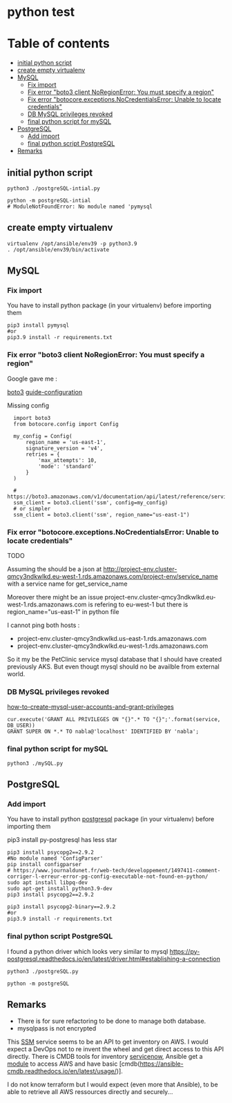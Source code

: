 # python test

# Table of contents

<!-- toc -->

- [initial python script](#initial-python-script)
- [create empty virtualenv](#create-empty-virtualenv)
- [MySQL](#mysql)
  * [Fix import](#fix-import)
  * [Fix error "boto3 client NoRegionError: You must specify a region"](#fix-error-boto3-client-noregionerror-you-must-specify-a-region)
  * [Fix error "botocore.exceptions.NoCredentialsError: Unable to locate credentials"](#fix-error-botocoreexceptionsnocredentialserror-unable-to-locate-credentials)
  * [DB MySQL privileges revoked](#db-mysql-privileges-revoked)
  * [final python script for mySQL](#final-python-script-for-mysql)
- [PostgreSQL](#postgresql)
  * [Add import](#add-import)
  * [final python script PostgreSQL](#final-python-script-postgresql)
- [Remarks](#remarks)

<!-- tocstop -->

## initial python script

```
python3 ./postgreSQL-intial.py
```

```python3
python -m postgreSQL-intial
# ModuleNotFoundError: No module named 'pymysql
```

## create empty virtualenv

```shell
virtualenv /opt/ansible/env39 -p python3.9
. /opt/ansible/env39/bin/activate
```

## MySQL
### Fix import

You have to install python package (in your virtualenv) before importing them

```shell
pip3 install pymysql
#or
pip3.9 install -r requirements.txt
```

### Fix error "boto3 client NoRegionError: You must specify a region"

Google gave me :

[boto3](https://boto3.amazonaws.com/v1/documentation/api/latest/guide/quickstart.html)
[guide-configuration](https://boto3.amazonaws.com/v1/documentation/api/latest/guide/configuration.html#guide-configuration)

Missing config

```python3
  import boto3
  from botocore.config import Config

  my_config = Config(
      region_name = 'us-east-1',
      signature_version = 'v4',
      retries = {
          'max_attempts': 10,
          'mode': 'standard'
      }
  )

  # https://boto3.amazonaws.com/v1/documentation/api/latest/reference/services/ssm.html
  ssm_client = boto3.client('ssm', config=my_config)
  # or simpler
  ssm_client = boto3.client('ssm', region_name="us-east-1")
```

### Fix error "botocore.exceptions.NoCredentialsError: Unable to locate credentials"

TODO

Assuming the should be a json at http://project-env.cluster-qmcy3ndkwlkd.eu-west-1.rds.amazonaws.com/project-env/service_name
with a service name for get_service_name

Moreover there might be an issue project-env.cluster-qmcy3ndkwlkd.eu-west-1.rds.amazonaws.com is refering to eu-west-1 but there is region_name="us-east-1" in python file


I cannot ping both hosts :
 * project-env.cluster-qmcy3ndkwlkd.us-east-1.rds.amazonaws.com
 * project-env.cluster-qmcy3ndkwlkd.eu-west-1.rds.amazonaws.com

So it my be the PetClinic service mysql database that I should have created previously AKS.
But even thougt mysql should no be availble from external world.


### DB MySQL privileges revoked

[how-to-create-mysql-user-accounts-and-grant-privileges](https://linuxize.com/post/how-to-create-mysql-user-accounts-and-grant-privileges/)

```python3
cur.execute('GRANT ALL PRIVILEGES ON "{}".* TO "{}";'.format(service, DB_USER))
GRANT SUPER ON *.* TO nabla@'localhost' IDENTIFIED BY 'nabla';
```

### final python script for mySQL

```
python3 ./mySQL.py
```

## PostgreSQL

### Add import

You have to install python [postgresql](https://pypi.org/project/py-postgresql/) package (in your virtualenv) before importing them

pip3 install py-postgresql has less star

```shell
pip3 install psycopg2==2.9.2
#No module named 'ConfigParser'
pip install configparser
# https://www.journaldunet.fr/web-tech/developpement/1497411-comment-corriger-l-erreur-error-pg-config-executable-not-found-en-python/
sudo apt install libpq-dev
sudo apt-get install python3.9-dev
pip3 install psycopg2==2.9.2
```

```shell
pip3 install psycopg2-binary==2.9.2
#or
pip3.9 install -r requirements.txt
```

### final python script PostgreSQL

I found a python driver which looks very similar to mysql https://py-postgresql.readthedocs.io/en/latest/driver.html#establishing-a-connection

```
python3 ./postgreSQL.py
```

```python3
python -m postgreSQL
```

## Remarks

- There is for sure refactoring to be done to manage both database.
- mysqlpass is not encrypted

This [SSM](https://boto3.amazonaws.com/v1/documentation/api/latest/reference/services/ssm.html) service seems to be an API to get inventory on AWS.
I would expect a DevOps not to re invent the wheel and get direct access to this API directly.
There is CMDB tools for inventory [servicenow](https://www.servicenow.fr/products/servicenow-platform/configuration-management-database.html), Ansible get a [module](https://docs.ansible.com/ansible/latest/collections/amazon/aws/aws_ec2_inventory.html) to access AWS and have basic [cmdb(https://ansible-cmdb.readthedocs.io/en/latest/usage/)].

I do not know terraform but I would expect (even more that Ansible), to be able to retrieve all AWS ressources directly and securely...
